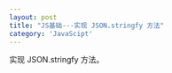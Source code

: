 ```yaml
---
layout: post
title: "JS基础---实现 JSON.stringfy 方法"
category: 'JavaScipt'
---
```


实现 JSON.stringfy 方法。
